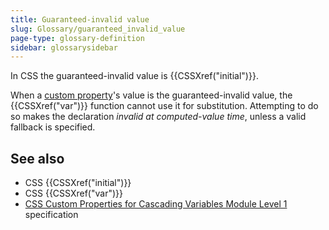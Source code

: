 ```yaml
---
title: Guaranteed-invalid value
slug: Glossary/guaranteed_invalid_value
page-type: glossary-definition
sidebar: glossarysidebar
---
```


In CSS the guaranteed-invalid value is {{CSSXref("initial")}}.

When a [custom property](/en-US/docs/Web/CSS/--*)'s value is the guaranteed-invalid value, the {{CSSXref("var")}} function cannot use it for substitution. Attempting to do so makes the declaration _invalid at computed-value time_, unless a valid fallback is specified.

## See also

- CSS {{CSSXref("initial")}}
- CSS {{CSSXref("var")}}
- [CSS Custom Properties for Cascading Variables Module Level 1](https://drafts.csswg.org/css-variables/#guaranteed-invalid) specification
